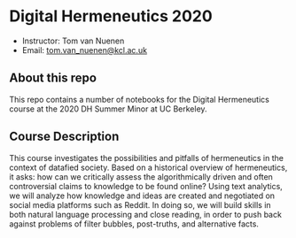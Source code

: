# Digital Hermeneutics 2020

 - Instructor: Tom van Nuenen
 - Email: tom.van_nuenen@kcl.ac.uk

## About this repo

This repo contains a number of notebooks for the Digital Hermeneutics course at the 2020 DH Summer Minor at UC Berkeley.


## Course Description

This course investigates the possibilities and pitfalls of hermeneutics in the context of datafied society. Based on a historical overview of hermeneutics, it asks: how can we critically assess the algorithmically driven and often controversial claims to knowledge to be found online? Using text analytics, we will analyze how knowledge and ideas are created and negotiated on social media platforms such as Reddit. In doing so, we will build skills in both natural language processing and close reading, in order to push back against problems of filter bubbles, post-truths, and alternative facts. 

 


